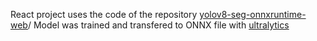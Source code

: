 React project uses the code of the repository [yolov8-seg-onnxruntime-web](https://github.com/Hyuto/yolov8-seg-onnxruntime-web/tree/master)/
Model was trained and transfered to ONNX file with [ultralytics](https://github.com/ultralytics/ultralytics)
